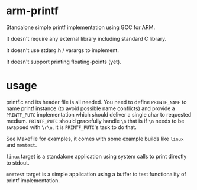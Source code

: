 arm-printf
==========

Standalone simple printf implementation using GCC for ARM.

It doesn't require any external library including standard C library.

It doesn't use stdarg.h / varargs to implement. 

It doesn't support printing floating-points (yet).

usage
=====
printf.c and its header file is all needed. You need to define `PRINTF_NAME` to name printf instance (to avoid possible name conflicts) and provide a `PRINTF_PUTC` implementation which should deliver a single char to requested medium. `PRINTF_PUTC` should gracefully handle `\n` that is if `\n` needs to be swapped with `\r\n`, it is `PRINTF_PUTC`'s task to do that.

See Makefile for examples, it comes with some example builds like `linux` and `memtest`.

`linux` target is a standalone application using system calls to print directly to stdout.

`memtest` target is a simple application using a buffer to test functionality of printf implementation.
